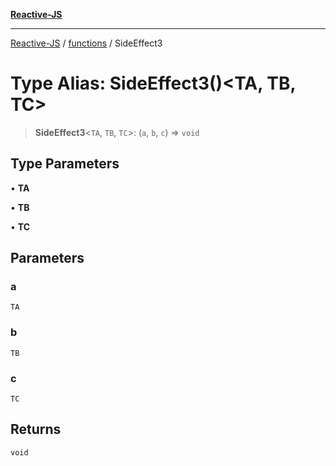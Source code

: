 [**Reactive-JS**](../../README.md)

***

[Reactive-JS](../../README.md) / [functions](../README.md) / SideEffect3

# Type Alias: SideEffect3()\<TA, TB, TC\>

> **SideEffect3**\<`TA`, `TB`, `TC`\>: (`a`, `b`, `c`) => `void`

## Type Parameters

• **TA**

• **TB**

• **TC**

## Parameters

### a

`TA`

### b

`TB`

### c

`TC`

## Returns

`void`
